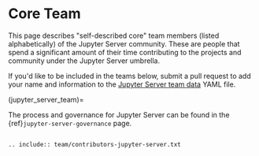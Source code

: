 # Core Team

This page describes "self-described core" team members (listed alphabetically) of the Jupyter Server
community. These are people that spend a significant amount of their
time contributing to the projects and community under the Jupyter Server umbrella.

If you'd like to be included in the teams below, submit a pull request to add your name and information to
the [Jupyter Server team data](https://github.com/jupyter-server/team-compass/tree/master/docs/team/contributors-jupyter-server.yaml)
YAML file.

(jupyter_server_team)=

The process and governance for Jupyter Server can be found in the
{ref}`jupyter-server-governance` page.

```{eval-rst}

.. include:: team/contributors-jupyter-server.txt

```
